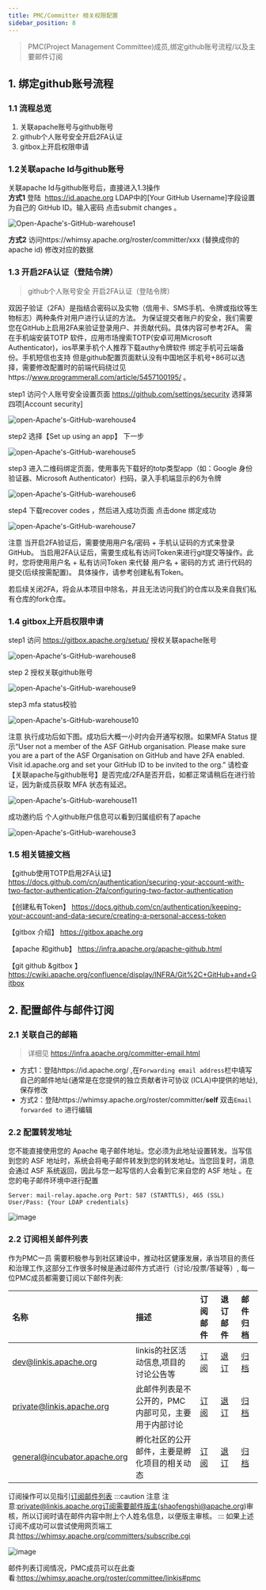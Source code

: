 ```yaml
---
title: PMC/Committer 相关权限配置
sidebar_position: 8
---
```

> PMC(Project Management Committee)成员,绑定github账号流程/以及主要邮件订阅

## 1. 绑定github账号流程

### 1.1 流程总览
1. 关联apache账号与github账号
2. github个人账号安全开启2FA认证
3. gitbox上开启权限申请

### 1.2关联apache Id与github账号  
关联apache Id与github账号后，直接进入1.3操作  
**方式1** 
登陆  https://id.apache.org LDAP中的[Your GitHub Username]字段设置为自己的 GitHub ID。输入密码 点击submit changes 。

![Open-Apache's-GitHub-warehouse1](https://user-images.githubusercontent.com/29391030/153324492-cc4e4348-5e4b-450f-a23f-6c208e1a26fb.png)

**方式2** 
访问https://whimsy.apache.org/roster/committer/xxx (替换成你的apache id)  修改对应的数据

### 1.3 开启2FA认证（登陆令牌）
>github个人账号安全 开启2FA认证（登陆令牌）

双因子验证（2FA）是指结合密码以及实物（信用卡、SMS手机、令牌或指纹等生物标志）两种条件对用户进行认证的方法。 为保证提交者账户的安全，我们需要您在GitHub上启用2FA来验证登录用户、并贡献代码。具体内容可参考2FA。
需在手机端安装TOTP 软件，应用市场搜索TOTP(安卓可用Microsoft Authenticator)，ios苹果手机个人推荐下载authy令牌软件 绑定手机可云端备份。手机短信也支持 但是github配置页面默认没有中国地区手机号+86可以选择，需要修改配置时的前端代码绕过见https://www.programmerall.com/article/5457100195/ 。

step1 访问个人账号安全设置页面 https://github.com/settings/security 选择第四项[Account security]

![open-Apache's-GitHub-warehouse4](https://user-images.githubusercontent.com/29391030/153325044-4b68a5c0-959a-4077-abdf-5ad5e67aa26a.png)

step2 选择【Set up using an app】 下一步

![open-Apache's-GitHub-warehouse5](https://user-images.githubusercontent.com/29391030/153325063-ea61ad8c-cbbc-4053-8a37-35d315dc3b00.png)

step3 进入二维码绑定页面，使用事先下载好的totp类型app（如：Google 身份验证器、Microsoft Authenticator）扫码，录入手机端显示的6为令牌

![open-Apache's-GitHub-warehouse6](https://user-images.githubusercontent.com/29391030/153325084-b57d3647-a6a5-4e15-9e9c-3c2f632c0655.png)

step4 下载recover codes ，然后进入成功页面 点击done 绑定成功

![open-Apache's-GitHub-warehouse7](https://user-images.githubusercontent.com/29391030/153325124-a523bd8c-f6d5-44ce-8372-3804d9c693c6.png)

注意
当开启2FA验证后，需要使用用户名/密码 + 手机认证码的方式来登录GitHub。
当启用2FA认证后，需要生成私有访问Token来进行git提交等操作。此时，您将使用用户名 + 私有访问Token 来代替 用户名 + 密码的方式 进行代码的提交(后续按需配置)。
具体操作，请参考创建私有Token。

若后续关闭2FA，将会从本项目中除名，并且无法访问我们的仓库以及来自我们私有仓库的fork仓库。

### 1.4 gitbox上开启权限申请
step1 访问 https://gitbox.apache.org/setup/ 授权关联apache账号 

![open-Apache's-GitHub-warehouse8](https://user-images.githubusercontent.com/29391030/153325227-f917e9c3-16ea-42d4-8432-4b63fd5849da.png)

step 2  授权关联github账号

![open-Apache's-GitHub-warehouse9](https://user-images.githubusercontent.com/29391030/153325245-e2eea319-278f-4254-afb8-7e1ec418f004.png)

step3 mfa status校验

![open-Apache's-GitHub-warehouse10](https://user-images.githubusercontent.com/29391030/153325267-71761576-9467-49a1-809b-2a5c0fc1a681.png)

注意
执行成功后如下图。成功后大概一小时内会开通写权限。如果MFA Status 提示“User not a member of the ASF GitHub organisation. Please make sure you are a part of the ASF Organisation on GitHub and have 2FA enabled. Visit id.apache.org and set your GitHub ID to be invited to the org.” 请检查【关联apache与github账号】是否完成/2FA是否开启，如都正常请稍后在进行验证，因为新成员获取 MFA 状态有延迟。

![open-Apache's-GitHub-warehouse11](https://user-images.githubusercontent.com/29391030/153325293-654c1cd4-7b2c-44be-94b0-9520e2ea05c1.png)


成功邀约后 个人github账户信息可以看到归属组织有了apache 

![open-Apache's-GitHub-warehouse3](https://user-images.githubusercontent.com/29391030/153324664-6633b5be-a5b5-400a-b9db-685c4eeab8ad.png)

### 1.5 相关链接文档
【github使用TOTP启用2FA认证】https://docs.github.com/cn/authentication/securing-your-account-with-two-factor-authentication-2fa/configuring-two-factor-authentication

【创建私有Token】   https://docs.github.com/cn/authentication/keeping-your-account-and-data-secure/creating-a-personal-access-token

【gitbox 介绍】    https://gitbox.apache.org

【apache 和github】  https://infra.apache.org/apache-github.html

【git github &gitbox 】https://cwiki.apache.org/confluence/display/INFRA/Git%2C+GitHub+and+Gitbox

## 2. 配置邮件与邮件订阅

### 2.1 关联自己的邮箱
>详细见 https://infra.apache.org/committer-email.html
- 方式1：登陆https://id.apache.org/ ,在`Forwarding email address`栏中填写自己的邮件地址(通常是在您提供的独立贡献者许可协议 (ICLA)中提供的地址),保存修改
- 方式2：登陆https://whimsy.apache.org/roster/committer/__self__ 双击`Email forwarded to` 进行编辑 

### 2.2 配置转发地址
您不能直接使用您的 Apache 电子邮件地址。您必须为此地址设置转发。当写信到您的 ASF 地址时，系统会将电子邮件转发到您的转发地址。当您回复时，消息会通过 ASF 系统返回，因此与您一起写信的人会看到它来自您的 ASF 地址
。在您的电子邮件环境中进行配置
```shell script
Server: mail-relay.apache.org Port: 587 (STARTTLS), 465 (SSL) User/Pass: {Your LDAP credentials}
```
![image](/img/community/mail-relay.png)


### 2.2 订阅相关邮件列表
作为PMC一员 需要积极参与到社区建设中，推动社区健康发展，承当项目的责任和治理工作,这部分工作很多时候是通过邮件方式进行（讨论/投票/答疑等）,
每一位PMC成员都需要订阅以下邮件列表:

|名称|描述|订阅邮件|退订邮件|邮件归档|
|:-----|:--------|:------|:-------|:-----|
| [dev@linkis.apache.org](mailto:dev@linkis.apache.org) | linkis的社区活动信息,项目的讨论公告等 | [订阅](mailto:dev-subscribe@linkis.apache.org)   | [退订](mailto:dev-unsubscribe@linkis.apache.org)   | [归档](http://mail-archives.apache.org/mod_mbox/linkis-dev)   |
| [private@linkis.apache.org](mailto:private@linkis.apache.org) |此邮件列表是不公开的，PMC内部可见，主要用于内部讨论 | [订阅](mailto:private-subscribe@linkis.apache.org)   | [退订](mailto:private-unsubscribe@linkis.apache.org)   | [归档](http://mail-archives.apache.org/mod_mbox/linkis-private)   |
| [general@incubator.apache.org](mailto:general@incubator.apache.org) | 孵化社区的公开邮件，主要是孵化项目的相关动态 | [订阅](mailto:general-subscribe@incubator.apache.org)   | [退订](mailto:general-unsubscribe@incubator.apache.org)   | [归档](http://mail-archives.apache.org/mod_mbox/general)   |

订阅操作可以见指引[订阅邮件列表](how-to-subscribe.md)
:::caution 注意
注意:private@linkis.apache.org订阅需要邮件版主(shaofengshi@apache.org)审核，所以订阅时请在邮件内容中附上个人姓名信息，以便版主审核。
:::
如果上述订阅不成功可以尝试使用网页端工具:https://whimsy.apache.org/committers/subscribe.cgi

![image](/img/community/subscribe.png)


邮件列表订阅情况，PMC成员可以在此查看:https://whimsy.apache.org/roster/committee/linkis#pmc 
